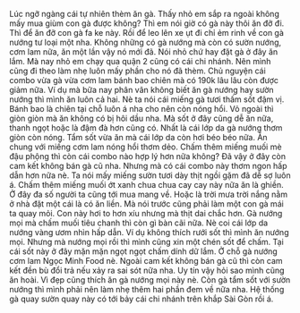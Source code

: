 Lúc ngỡ ngàng cái tự nhiên thèm ăn gà. Thấy nhỏ em sắp ra ngoài không mấy mua giùm con gà được không? Thì em nói giờ có gà này thôi ăn đỡ đi. Thì để ăn đỡ con gà fa ke này. Rồi để leo lên xe ụt đi chỉ ẻm rinh về con gà nướng tư loại một nha. Không những có gà nướng mà còn có sườn nướng, cơm lam nữa, ăn một lần vậy nó mới đã. Nói nhỏ chứ hay đặt gà ở đây ăn lắm. Mà nay nhỏ em chạy qua quận 2 cũng có cái chi nhánh. Nên mình cũng đi theo làm nhẹ luôn mấy phần cho nó đã thèm. Chủ nguyện cái combo vừa gà vừa cơm lam bánh bao chiên mà có 190k lâu lâu còn được giảm nữa. Ví dụ mà bữa nay phân vân không biết ăn gà nướng hay sườn nướng thì mình ăn luôn cả hai. Nè ta nói cái miếng gà tươi thấm sốt đậm vị. Bánh bao là chiên tại chỗ luôn á nha cho nên còn nóng hổi. Vỏ ngoài thì giòn giòn mà ăn không có bị hôi dầu nha. Mà sốt ở đây cũng dễ ăn nữa, thanh ngọt hoặc là đậm đà hơn cũng có. Nhất là cái lớp da gà nướng thơm giòn còn nóng. Tẩm sốt vừa ăn mà cái lớp da còn hơi béo béo nữa. Ăn chung với miếng cơm lam nóng hổi thơm dẻo. Chấm thêm miếng muối mè đậu phộng thì còn cái combo nào hợp lý hơn nữa không? Đã vậy ở đây còn cam kết không bán gà cũ nha. Nhưng mà có cái combo này thơm ngon hấp dẫn hơn nữa nè. Ta nói mấy miếng sườn tươi dày thịt ngồi gặm đã dễ sợ luôn á. Chấm thêm miếng muối ớt xanh chua chua cay cay này nữa ăn là ghiền. Ở đây đa số người ta cũng tới mua mang về. Hoặc là trời mưa trời nắng nằm ở nhà đặt một cái là có ăn liền. Mà nói trước cũng phải làm một con gà mái ta quay mỏi. Con này hơi to hơn xíu nhưng mà thịt dai chắc hơn. Gà nướng mọi mà chấm muối tiêu chanh thì còn gì bàn cãi nữa. Nè coi cái lớp da nướng vàng ươm nhìn hấp dẫn. Ví dụ không thích rưới sốt thì mình ăn nướng mọi. Nhưng mà nướng mọi rồi thì mình cũng xin một chén sốt để chấm. Tại cái sốt này ở đây mặn mặn ngọt ngọt chấm dính dữ lắm. Ở chỗ gà nướng cơm lam Ngọc Minh Food nè. Ngoài cam kết không bán gà cũ thì còn cam kết đền bù đổi trả nếu xảy ra sai sót nữa nha. Uy tín vậy hỏi sao mình cũng ăn hoài. Vì đẹp cũng thích ăn gà nướng mọi này nè. Còn gà tẩm sốt với sườn nướng thì mình phải nên làm nhẹ thêm hai phần đem về nữa nha. Hệ thống gà quay sườn quay này có tới bảy cái chi nhánh trên khắp Sài Gòn rồi á.